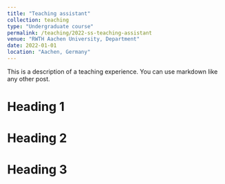 ```yaml
---
title: "Teaching assistant"
collection: teaching
type: "Undergraduate course"
permalink: /teaching/2022-ss-teaching-assistant
venue: "RWTH Aachen University, Department"
date: 2022-01-01
location: "Aachen, Germany"
---
```


This is a description of a teaching experience. You can use markdown like any other post.

Heading 1
======

Heading 2
======

Heading 3
======